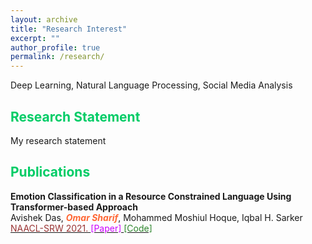 ```yaml
---
layout: archive
title: "Research Interest"
excerpt: ""
author_profile: true
permalink: /research/
---
```





Deep Learning, Natural Language Processing, Social Media Analysis

## <font color="#00cc66"> Research Statement </font>  

  My research statement

## <font color="#00cc66"> Publications </font>  

  **Emotion Classification in a Resource Constrained Language Using Transformer-based Approach**  
  Avishek Das, <b>*<font color="#ff6633">Omar Sharif</font>*</b>, Mohammed Moshiul Hoque, Iqbal H. Sarker   
  [<font color="	#993333"> NAACL-SRW 2021. </font>](https://naacl2021-srw.github.io/)  [<font color="#cc00ff">[Paper] </font>](https://arxiv.org/pdf/2104.08613.pdf)  [<font   color="#2d862d"> [Code] </font>](https://github.com/omar-sharif03/NAACL-SRW-2021)  


